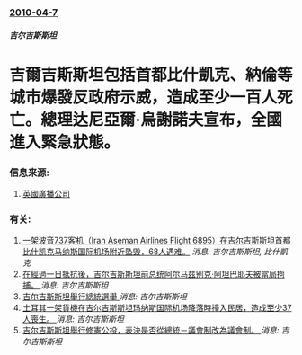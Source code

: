 ### [2010-04-7](/news/2010/04/7/index.md)

##### 吉尔吉斯斯坦
#  吉爾吉斯斯坦包括首都比什凱克、納倫等城市爆發反政府示威，造成至少一百人死亡。總理达尼亞爾·烏謝諾夫宣布，全國進入緊急狀態。




### 信息来源:

1. [英國廣播公司](http://news.bbc.co.uk/2/hi/asia-pacific/8606504.stm)

### 有关:

1. [ 一架波音737客机（Iran Aseman Airlines Flight 6895）在吉尔吉斯斯坦首都比什凯克马纳斯国际机场附近坠毁，68人遇难。](/zh/news/2008/08/24/一架波音737客机-Iran-Aseman-Airlines-Flight-6895-在吉尔吉斯斯坦首都比什凯克马纳斯.md) _消息: 吉尔吉斯斯坦, 比什凱克_
2. [在經過一日抵抗後，吉尔吉斯斯坦前总统阿尔马兹别克·阿坦巴耶夫被當局拘捕。 ](/zh/news/2019/08/8/在經過一日抵抗後-吉尔吉斯斯坦前总统阿尔马兹别克-阿坦巴耶夫被當局拘捕.md) _消息: 吉尔吉斯斯坦_
3. [吉尔吉斯斯坦舉行總統選舉 ](/zh/news/2017/10/15/吉尔吉斯斯坦舉行總統選舉.md) _消息: 吉尔吉斯斯坦_
4. [土耳其一架貨機在吉尔吉斯斯坦玛纳斯国际机场降落時撞入民居，造成至少37人喪生。 ](/zh/news/2017/01/16/土耳其一架貨機在吉尔吉斯斯坦玛纳斯国际机场降落時撞入民居-造成至少37人喪生.md) _消息: 吉尔吉斯斯坦_
5. [吉尔吉斯斯坦舉行修憲公投，表決是否從總統－議會制改為議會制。 ](/zh/news/2016/12/11/吉尔吉斯斯坦舉行修憲公投-表決是否從總統-議會制改為議會制.md) _消息: 吉尔吉斯斯坦_
